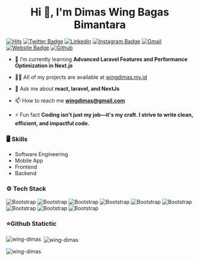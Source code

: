 <h1 align="center">Hi 👋, I'm Dimas Wing Bagas Bimantara</h1>

[![Hits](https://hits.seeyoufarm.com/api/count/incr/badge.svg?url=https%3A%2F%2Fgithub.com%2FWing-Dimas%2FWing-Dimas&count_bg=%2379C83D&title_bg=%23555555&icon=&icon_color=%23E7E7E7&title=Profile+Views&edge_flat=false)](https://hits.seeyoufarm.com)
[![Twitter Badge](https://img.shields.io/badge/-Twitter-1da1f2?labelColor=1da1f2&logo=twitter&logoColor=white&link=https://twitter.com/WingBagas)](https://twitter.com/WingBagas)
[![Linkedin](https://img.shields.io/badge/-LinkedIn-blue?style=flat&logo=Linkedin&logoColor=white)](https://www.linkedin.com/in/dimas-wing-bagas-bimantara-570b05197/)
[![Instagram Badge](https://img.shields.io/badge/-Instagram-purple?logo=instagram&logoColor=white&link=https://instagram.com/wing_dimas/)](https://www.instagram.com/wing_dimas)
[![Gmail](https://img.shields.io/badge/-Gmail-c14438?style=flat&logo=Gmail&logoColor=white)](mailto:wingdimas@gmail.com)
[![Website Badge](https://img.shields.io/badge/-Website-c14438?style=flat&logo=Google-Chrome&logoColor=white&link=wingdimas.my.id)](wingdimas.my.id)
[![Github](https://img.shields.io/github/followers/Wing-Dimas?label=Follow&style=social)](https://github.com/Wing-Dimas)



- 🌱 I’m currently learning **Advanced Laravel Features and Performance Optimization in Next.js**

- 👨‍💻 All of my projects are available at [wingdimas.my.id](wingdimas.my.id)

- 💬 Ask me about **react, laravel, and NextJs**

- 📫 How to reach me **wingdimas@gmail.com**

- ⚡ Fun fact **Coding isn't just my job—it's my craft. I strive to write clean, efficient, and impactful code.**

### 🖥 Skills

- Software Engineering
- Mobile App
- Frontend
- Backend

### ⚙️ Tech Stack

![Bootstrap](https://img.shields.io/badge/-Python-05122A?style=flat-square&logo=Python&color=353535) ![Bootstrap](https://img.shields.io/badge/-MongoDB-05122A?style=flat-square&logo=MongoDB&color=353535) ![Bootstrap](https://img.shields.io/badge/-MySQL-05122A?style=flat-square&logo=MySQL&color=353535) ![Bootstrap](https://img.shields.io/badge/-Visual%20Studio%20Code-05122A?style=flat-square&logo=Visual-Studio-Code&color=353535) ![Bootstrap](https://img.shields.io/badge/-PHP-05122A?style=flat-square&logo=PHP&color=353535) ![Bootstrap](https://img.shields.io/badge/-Javascript-05122A?style=flat-square&logo=Javascript&color=353535) ![Bootstrap](https://img.shields.io/badge/-ReactJS-05122A?style=flat-square&logo=ReactJS&color=353535) ![Bootstrap](https://img.shields.io/badge/-NextJS-05122A?style=flat-square&logo=NextJS&color=353535) ![Bootstrap](https://img.shields.io/badge/-Laravel-05122A?style=flat-square&logo=Laravel&color=353535)



### ⭐Github Statictic
<p><img align="left" src="https://github-readme-stats.vercel.app/api/top-langs?username=wing-dimas&show_icons=true&locale=en&layout=compact" alt="wing-dimas" /></p>

<p>&nbsp;<img align="center" src="https://github-readme-stats.vercel.app/api?username=wing-dimas&show_icons=true&locale=en" alt="wing-dimas" /></p>

<p><img align="center" src="https://github-readme-streak-stats.herokuapp.com/?user=wing-dimas&" alt="wing-dimas" /></p>

